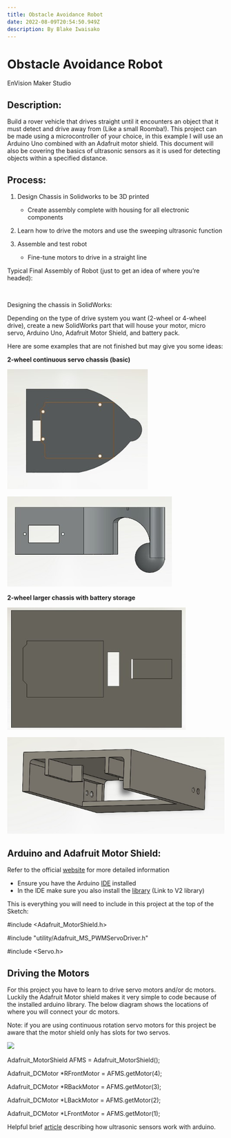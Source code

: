 ```yaml
---
title: Obstacle Avoidance Robot
date: 2022-08-09T20:54:50.949Z
description: By Blake Iwaisako
---
```

<!--StartFragment-->

# Obstacle Avoidance Robot

EnVision Maker Studio

## Description:

Build a rover vehicle that drives straight until it encounters an object that it must detect and drive away from (Like a small Roomba!). This project can be made using a microcontroller of your choice, in this example I will use an Arduino Uno combined with an Adafruit motor shield. This document will also be covering the basics of ultrasonic sensors as it is used for detecting objects within a specified distance. 

## Process:

1. Design Chassis in Solidworks to be 3D printed

   * Create assembly complete with housing for all electronic components
2. Learn how to drive the motors and use the sweeping ultrasonic function
3. Assemble and test robot

   * Fine-tune motors to drive in a straight line

Typical Final Assembly of Robot (just to get an idea of where you’re headed):

  

Designing the chassis in SolidWorks:

Depending on the type of drive system you want (2-wheel or 4-wheel drive), create a new SolidWorks part that will house your motor, micro servo, Arduino Uno, Adafruit Motor Shield, and battery pack.

Here are some examples that are not finished but may give you some ideas:

**2-wheel continuous servo chassis (basic)**

![](/images/badchassis1.jpg)

![](/images/badchassis1-2.jpg)

**2-wheel larger chassis with battery storage**

![](/images/badchassis2-2.jpg)

![](/images/badchassis2.jpg)

## Arduino and Adafruit Motor Shield:

Refer to the official [website](https://learn.adafruit.com/adafruit-motor-shield-v2-for-arduino/install-headers) for more detailed information

* Ensure you have the Arduino [IDE](https://www.arduino.cc/en/software) installed
* In the IDE make sure you also install the [library](https://learn.adafruit.com/adafruit-motor-shield-v2-for-arduino/install-software) (Link to V2 library)

This is everything you will need to include in this project at the top of the Sketch:



\#include <Adafruit_MotorShield.h>

\#include "utility/Adafruit_MS_PWMServoDriver.h"

\#include <Servo.h>

## Driving the Motors

For this project you have to learn to drive servo motors and/or dc motors. Luckily the Adafruit Motor shield makes it very simple to code because of the installed arduino library. The below diagram shows the locations of where you will connect your dc motors.

Note: if you are using continuous rotation servo motors for this project be aware that the motor shield only has slots for two servos.

![](https://lh6.googleusercontent.com/8HylD03WSCt404VnirUEsGrXIkWwfkVLUGEZ7_O64SoVuOkDe3eAdd-LtsU5_G9QxEReFuJQk_l_gK5dg8c67XLp6PTsaDuctiZN1xVmxe9k_6SOBkGWTazNOVZDwCvx3KQTZi6AJ1qYCj5VKIppGWk)

Adafruit_MotorShield AFMS = Adafruit_MotorShield(); 

Adafruit_DCMotor *RFrontMotor = AFMS.getMotor(4);

Adafruit_DCMotor *RBackMotor = AFMS.getMotor(3);

Adafruit_DCMotor *LBackMotor = AFMS.getMotor(2);

Adafruit_DCMotor *LFrontMotor = AFMS.getMotor(1);

Helpful brief [article](https://www.arrow.com/en/research-and-events/articles/ultrasonic-sensors-how-they-work-and-how-to-use-them-with-arduino) describing how ultrasonic sensors work with arduino.

<!--EndFragment-->